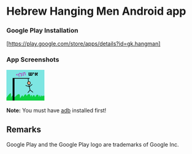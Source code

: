 # Hebrew Hanging Men Android app 

### Google Play Installation 

[https://play.google.com/store/apps/details?id=gk.hangman]

### App Screenshots

[<img src="/app/src/main/res/drawable/open.jpg" 
      alt="Download from Google Play" 
      height="80">](https://play.google.com/store/apps/details?id=gk.hangman)



**Note:** You must have [adb](https://developer.android.com/studio/releases/platform-tools.html) installed first!

## Remarks

Google Play and the Google Play logo are trademarks of Google Inc.
